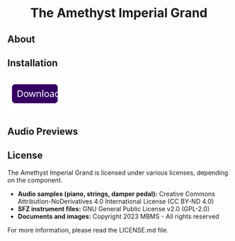 <h1 align="center">The Amethyst Imperial Grand</h1>

## About


## Installation

<a href="https://github.com/MyBlackMIDIScore/AmethystImperialGrand/archive/refs/tags/2.0.zip"><img src="https://github.com/MyBlackMIDIScore/AmethystImperialGrand/raw/2.0-prep/.Assets/Images/download_btn.svg" height=80/></a>

## Audio Previews


## License

The Amethyst Imperial Grand is licensed under various licenses, depending on the component.

- **Audio samples (piano, strings, damper pedal):** Creative Commons Attribution-NoDerivatives 4.0 International License (CC BY-ND 4.0)
- **SFZ instrument files:** GNU General Public License v2.0 (GPL-2.0)
- **Documents and images:** Copyright 2023 MBMS - All rights reserved

For more information, please read the LICENSE.md file.
